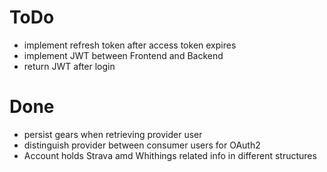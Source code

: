 # ToDo
- implement refresh token after access token expires
- implement JWT between Frontend and Backend
- return JWT after login 

# Done
- persist gears when retrieving provider user
- distinguish provider between consumer users for OAuth2
- Account holds Strava amd Whithings related info in different structures